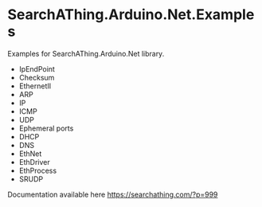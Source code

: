 # SearchAThing.Arduino.Net.Examples
Examples for SearchAThing.Arduino.Net library.
- IpEndPoint
- Checksum
- EthernetII
- ARP
- IP
- ICMP
- UDP
- Ephemeral ports
- DHCP
- DNS
- EthNet
- EthDriver
- EthProcess
- SRUDP

Documentation available here https://searchathing.com/?p=999
